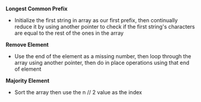
**Longest Common Prefix**
- Initialize the first string in array as our first prefix, then continually reduce it by using another pointer to check if the first string's characters are equal to the rest of the ones in the array

**Remove Element**
- Use the end of the element as a missing number, then loop through the array using another pointer, then do in place operations using that end of element

**Majority Element**
- Sort the array then use the n // 2 value as the index

